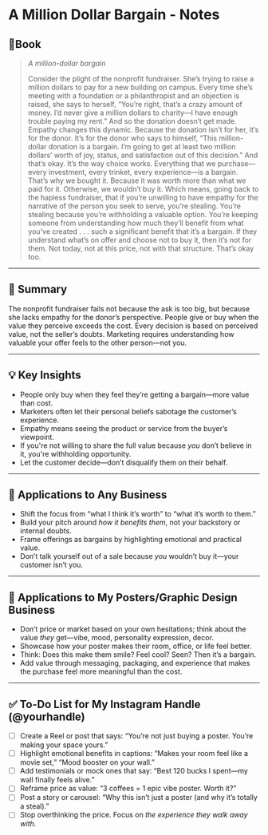 # A Million Dollar Bargain - Notes
## 📔Book
>_A million-dollar bargain_ 
>
>Consider the plight of the nonprofit fundraiser. She’s trying to raise a million dollars to pay for a new building on campus. Every time she’s meeting with a foundation or a philanthropist and an objection is raised, she says to herself, “You’re right, that’s a crazy amount of money. I’d never give a million dollars to charity—I have enough trouble paying my rent.” And so the donation doesn’t get made. Empathy changes this dynamic. Because the donation isn’t for her, it’s for the donor. It’s for the donor who says to himself, “This million-dollar donation is a bargain. I’m going to get at least two million dollars’ worth of joy, status, and satisfaction out of this decision.” And that’s okay. It’s the way choice works. Everything that we purchase—every investment, every trinket, every experience—is a bargain. That’s why we bought it. Because it was worth more than what we paid for it. Otherwise, we wouldn’t buy it. Which means, going back to the hapless fundraiser, that if you’re unwilling to have empathy for the narrative of the person you seek to serve, you’re stealing. You’re stealing because you’re withholding a valuable option. You’re keeping someone from understanding how much they’ll benefit from what you’ve created . . . such a significant benefit that it’s a bargain. If they understand what’s on offer and choose not to buy it, then it’s not for them. Not today, not at this price, not with that structure. That’s okay too.

---
## 📝 Summary  
The nonprofit fundraiser fails not because the ask is too big, but because she lacks empathy for the donor’s perspective. People give or buy when the value they perceive exceeds the cost. Every decision is based on perceived value, not the seller’s doubts. Marketing requires understanding how valuable your offer feels to the other person—not you.

---

## 💡 Key Insights  
- People only buy when they feel they’re getting a bargain—more value than cost.  
- Marketers often let their personal beliefs sabotage the customer’s experience.  
- Empathy means seeing the product or service from the buyer’s viewpoint.  
- If you're not willing to share the full value because *you* don’t believe in it, you're withholding opportunity.  
- Let the customer decide—don’t disqualify them on their behalf.

---

## 🧠 Applications to Any Business  
- Shift the focus from “what I think it’s worth” to “what it’s worth to them.”  
- Build your pitch around *how it benefits them*, not your backstory or internal doubts.  
- Frame offerings as bargains by highlighting emotional and practical value.  
- Don’t talk yourself out of a sale because *you* wouldn’t buy it—your customer isn’t you.

---

## 🎨 Applications to My Posters/Graphic Design Business  
- Don’t price or market based on your own hesitations; think about the value *they* get—vibe, mood, personality expression, decor.  
- Showcase how your poster makes their room, office, or life feel better.  
- Think: Does this make them smile? Feel cool? Seen? Then it’s a bargain.  
- Add value through messaging, packaging, and experience that makes the purchase feel more meaningful than the cost.

---

## ✅ To-Do List for My Instagram Handle (@yourhandle)  
- [ ] Create a Reel or post that says: “You’re not just buying a poster. You’re making your space yours.”  
- [ ] Highlight emotional benefits in captions: “Makes your room feel like a movie set,” “Mood booster on your wall.”  
- [ ] Add testimonials or mock ones that say: “Best 120 bucks I spent—my wall finally feels alive.”  
- [ ] Reframe price as value: “3 coffees = 1 epic vibe poster. Worth it?”  
- [ ] Post a story or carousel: “Why this isn’t just a poster (and why it’s totally a steal).”  
- [ ] Stop overthinking the price. Focus on *the experience they walk away with.*
